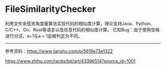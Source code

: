 # FileSimilarityChecker
利用文件余弦夹角度量算法实现代码的相似度计算，理论支持Java、Python、C/C++、Go、Rust等语言以及任意代码的相似度计算。
已知Bug：由于使用空格进行分词，a=1与a = 1会被判定为不同。

---
参考资料：https://www.jianshu.com/p/5619e73e1322

https://www.zhihu.com/tardis/bd/art/43396514?source_id=1001
